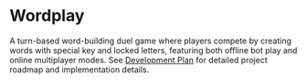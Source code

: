 # Wordplay

A turn-based word-building duel game where players compete by creating words with special key and locked letters, featuring both offline bot play and online multiplayer modes. See [Development Plan](docs/dev-plan.md) for detailed project roadmap and implementation details. 